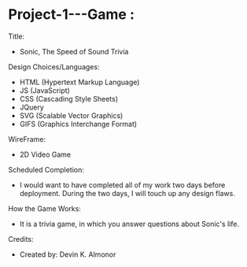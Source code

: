 # Project-1---Game : 

Title:
- Sonic, The Speed of Sound Trivia


Design Choices/Languages:
- HTML (Hypertext Markup Language)
- JS (JavaScript)
- CSS (Cascading Style Sheets)
- JQuery 
- SVG (Scalable Vector Graphics)
- GIFS (Graphics Interchange Format)


WireFrame:
- 2D Video Game 


Scheduled Completion:
- I would want to have completed all of my work two days before deployment. During the two days, I will touch up any design flaws.


How the Game Works:
- It is a trivia game, in which you answer questions about Sonic's life.

Credits:

- Created by: Devin K. Almonor

